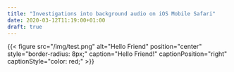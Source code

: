 ```yaml
---
title: "Investigations into background audio on iOS Mobile Safari"
date: 2020-03-12T11:19:00+01:00
draft: true
---
```


{{< figure src="/img/test.png" alt="Hello Friend" position="center" style="border-radius: 8px;" caption="Hello Friend!" captionPosition="right" captionStyle="color: red;" >}}